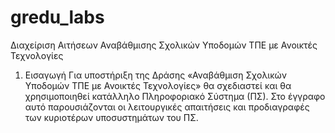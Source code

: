 # gredu_labs
Διαχείριση Αιτήσεων Αναβάθμισης Σχολικών Υποδομών ΤΠΕ με Ανοικτές Τεχνολογίες

1. Εισαγωγή
Για υποστήριξη της Δράσης «Αναβάθμιση Σχολικών Υποδομών ΤΠΕ με Ανοικτές Τεχνολογίες» θα σχεδιαστεί και θα χρησιμοποιηθεί κατάλληλο Πληροφοριακό Σύστημα (ΠΣ). Στο έγγραφο αυτό παρουσιάζονται οι λειτουργικές απαιτήσεις και προδιαγραφές των κυριοτέρων υποσυστημάτων του ΠΣ.

